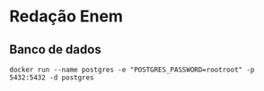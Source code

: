 # Redação Enem

## Banco de dados

```
docker run --name postgres -e "POSTGRES_PASSWORD=rootroot" -p 5432:5432 -d postgres
```
